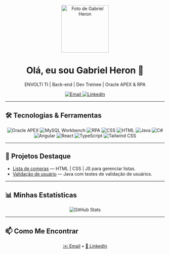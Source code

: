 <!-- ==================== -->
<!--   HEADER / TOP BAR   -->
<!-- ==================== -->
<div align="center">
  <img src="https://media.licdn.com/dms/image/v2/D4D03AQF3Tq8wmPtJjQ/profile-displayphoto-shrink_800_800/B4DZRBBgAzHYAc-/0/1736257700780?e=1750896000&v=beta&t=9YTgJHePZz6Us8sdrjaNuOsEof5FzZpxHWKtR6zeSdw" width="150" alt="Foto de Gabriel Heron"/>
  <h1>Olá, eu sou Gabriel Heron 👋</h1>
  <p>ENVOLTI TI | Back-end | Dev Treinee | Oracle APEX & RPA</p>

  <!-- Badges de contato -->
  <a href="mailto:gabrielhcunha2006@gmail.com">
    <img src="https://img.shields.io/badge/Email-gabrielhcunha2006%40gmail.com-blue?style=flat" alt="Email"/>
  </a>
  <a href="https://linkedin.com/in/gabrielhcunha">
    <img src="https://img.shields.io/badge/LinkedIn-Gabriel%20Heron-blue?style=flat&logo=linkedin" alt="LinkedIn"/>
  </a>
</div>

---

## 🛠 Tecnologias & Ferramentas  
<div align="center">
  <img src="https://img.shields.io/badge/Oracle_APEX-FF0000?style=flat&logo=oracle" alt="Oracle APEX"/>
  <img src="https://img.shields.io/badge/MySQL_Workbench-4479A1?style=flat&logo=mysql" alt="MySQL Workbench"/>
  <img src="https://img.shields.io/badge/RPA-Robotic%20Process%20Automation-blue?style=flat" alt="RPA"/>
  <img src="https://img.shields.io/badge/CSS-1572B6?style=flat&logo=css3" alt="CSS"/>
  <img src="https://img.shields.io/badge/HTML-E34F26?style=flat&logo=html5" alt="HTML"/>
  <img src="https://img.shields.io/badge/Java-007396?style=flat&logo=java" alt="Java"/>
  <img src="https://img.shields.io/badge/C%23-239120?style=flat&logo=csharp&logoColor=white" alt="C#"/>
  <img src="https://img.shields.io/badge/Angular-DD0031?style=flat&logo=angular&logoColor=white" alt="Angular"/>
  <img src="https://img.shields.io/badge/React-61DAFB?style=flat&logo=react&logoColor=black" alt="React"/>
  <img src="https://img.shields.io/badge/TypeScript-3178C6?style=flat&logo=typescript&logoColor=white" alt="TypeScript"/>
  <img src="https://img.shields.io/badge/Tailwind_CSS-38B2AC?style=flat&logo=tailwindcss&logoColor=white" alt="Tailwind CSS"/>
</div>

---

## 🚀 Projetos Destaque  
- [Lista de compras](https://github.com/GabrielHdaC/Lista-de-compras) — HTML | CSS | JS para gerenciar listas.  
- [Validação de usuário](https://github.com/GabrielHdaC/validacao-usuario) — Java com testes de validação de usuários.  

---

## 📊 Minhas Estatísticas  
<div align="center">
  <img src="https://github-readme-stats.vercel.app/api?username=GabrielHdaC&show_icons=true&theme=default" alt="GitHub Stats"/>
</div>

---

## 📫 Como Me Encontrar  
<div align="center">
  <a href="mailto:gabrielhcunha2006@gmail.com">✉️ Email</a> •
  <a href="https://linkedin.com/in/gabrielhcunha">🔗 LinkedIn</a>
</div>
